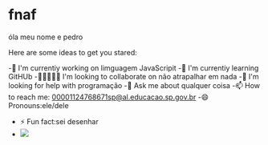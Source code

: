 # fnaf


óla meu nome e pedro

Here are some ideas to get you stared:

-🔭 I'm currentiy working on limguagem JavaScripit
-🍃 I'm currentiy learning GitHUb
-👩🏿‍🤝‍🧑🏼 I'm looking to collaborate on não atrapalhar em nada
-🤔 I'm looking for help with programação
-💭 Ask me about qualquer coisa
-📫 How to reach me: 00001124768671sp@al.educacao.sp.gov.br
-😄 Pronouns:ele/dele
- ⚡ Fun fact:sei desenhar
- ![](https://media.tenor.com/LaqeWOHvL2UAAAAM/kastike-kastikepussukka.gif)
